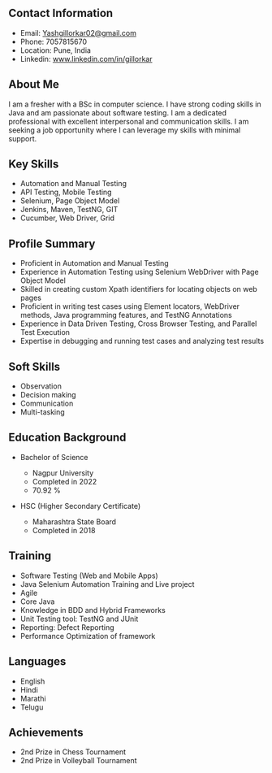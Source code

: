 
## Contact Information

- Email: Yashgillorkar02@gmail.com
- Phone: 7057815670
- Location: Pune, India
- Linkedin: www.linkedin.com/in/gillorkar


## About Me

I am a fresher with a BSc in computer science. I have strong coding skills in Java and am passionate about software testing. I am a dedicated professional with excellent interpersonal and communication skills. I am seeking a job opportunity where I can leverage my skills with minimal support.

## Key Skills

- Automation and Manual Testing
- API Testing, Mobile Testing
- Selenium, Page Object Model
- Jenkins, Maven, TestNG, GIT
- Cucumber, Web Driver, Grid

## Profile Summary

- Proficient in Automation and Manual Testing
- Experience in Automation Testing using Selenium WebDriver with Page Object Model
- Skilled in creating custom Xpath identifiers for locating objects on web pages
- Proficient in writing test cases using Element locators, WebDriver methods, Java programming features, and TestNG Annotations
- Experience in Data Driven Testing, Cross Browser Testing, and Parallel Test Execution
- Expertise in debugging and running test cases and analyzing test results

## Soft Skills

- Observation
- Decision making
- Communication
- Multi-tasking

## Education Background

- Bachelor of Science
  - Nagpur University
  - Completed in 2022
  - 70.92 %

- HSC (Higher Secondary Certificate)
  - Maharashtra State Board
  - Completed in 2018

## Training

- Software Testing (Web and Mobile Apps)
- Java Selenium Automation Training and Live project
- Agile
- Core Java
- Knowledge in BDD and Hybrid Frameworks
- Unit Testing tool: TestNG and JUnit
- Reporting: Defect Reporting
- Performance Optimization of framework

## Languages

- English
- Hindi
- Marathi
- Telugu

## Achievements

- 2nd Prize in Chess Tournament
- 2nd Prize in Volleyball Tournament
